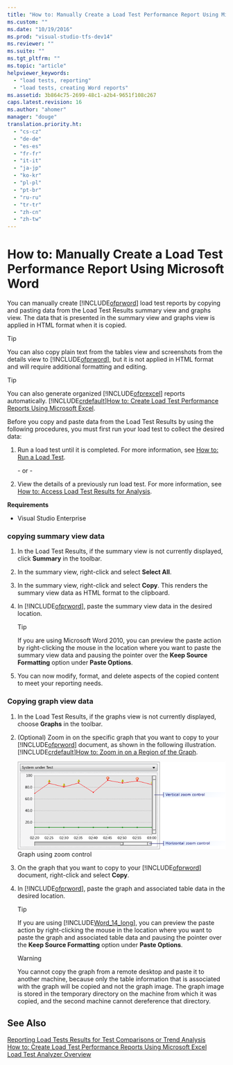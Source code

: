 ```yaml
---
title: "How to: Manually Create a Load Test Performance Report Using Microsoft Word | hehe"
ms.custom: ""
ms.date: "10/19/2016"
ms.prod: "visual-studio-tfs-dev14"
ms.reviewer: ""
ms.suite: ""
ms.tgt_pltfrm: ""
ms.topic: "article"
helpviewer_keywords: 
  - "load tests, reporting"
  - "load tests, creating Word reports"
ms.assetid: 3b864c75-2699-48c1-a2b4-9651f108c267
caps.latest.revision: 16
ms.author: "ahomer"
manager: "douge"
translation.priority.ht: 
  - "cs-cz"
  - "de-de"
  - "es-es"
  - "fr-fr"
  - "it-it"
  - "ja-jp"
  - "ko-kr"
  - "pl-pl"
  - "pt-br"
  - "ru-ru"
  - "tr-tr"
  - "zh-cn"
  - "zh-tw"
---
```

# How to: Manually Create a Load Test Performance Report Using Microsoft Word
You can manually create [!INCLUDE[ofprword](../test/includes/ofprword_md.md)] load test reports by copying and pasting data from the Load Test Results summary view and graphs view. The data that is presented in the summary view and graphs view is applied in HTML format when it is copied.  
  
> [!TIP]
>  You can also copy plain text from the tables view and screenshots from the details view to [!INCLUDE[ofprword](../test/includes/ofprword_md.md)], but it is not applied in HTML format and will require additional formatting and editing.  
  
> [!TIP]
>  You can also generate organized [!INCLUDE[ofprexcel](../code-quality/includes/ofprexcel_md.md)] reports automatically. [!INCLUDE[crdefault](../code-quality/includes/crdefault_md.md)][How to: Create Load Test Performance Reports Using Microsoft Excel](../test/how-to--create-load-test-performance-reports-using-microsoft-excel.md).  
  
 Before you copy and paste data from the Load Test Results by using the following procedures, you must first run your load test to collect the desired data:  
  
1.  Run a load test until it is completed. For more information, see [How to: Run a Load Test](../test_notintoc/how-to--run-a-load-test.md).  
  
     \- or -  
  
2.  View the details of a previously run load test. For more information, see [How to: Access Load Test Results for Analysis](../test/how-to--access-load-test-results-for-analysis.md).  
  
 **Requirements**  
  
-   Visual Studio Enterprise  
  
### copying summary view data  
  
1.  In the Load Test Results, if the summary view is not currently displayed, click **Summary** in the toolbar.  
  
2.  In the summary view, right-click and select **Select All**.  
  
3.  In the summary view, right-click and select **Copy**. This renders the summary view data as HTML format to the clipboard.  
  
4.  In [!INCLUDE[ofprword](../test/includes/ofprword_md.md)], paste the summary view data in the desired location.  
  
    > [!TIP]
    >  If you are using Microsoft Word 2010, you can preview the paste action by right-clicking the mouse in the location where you want to paste the summary view data and pausing the pointer over the **Keep Source Formatting** option under **Paste Options**.  
  
5.  You can now modify, format, and delete aspects of the copied content to meet your reporting needs.  
  
### Copying graph view data  
  
1.  In the Load Test Results, if the graphs view is not currently displayed, choose **Graphs** in the toolbar.  
  
2.  (Optional) Zoom in on the specific graph that you want to copy to your [!INCLUDE[ofprword](../test/includes/ofprword_md.md)] document, as shown in the following illustration. [!INCLUDE[crdefault](../code-quality/includes/crdefault_md.md)][How to: Zoom in on a Region of the Graph](../test/how-to--zoom-in-on-a-region-of-the-graph-in-load-test-results.md).  
  
     ![Graph view zoom control](../test/media/ltest_zoomcontrol.png "LTest_ZoomControl")  
Graph using zoom control  
  
3.  On the graph that you want to copy to your [!INCLUDE[ofprword](../test/includes/ofprword_md.md)] document, right-click and select **Copy**.  
  
4.  In [!INCLUDE[ofprword](../test/includes/ofprword_md.md)], paste the graph and associated table data in the desired location.  
  
    > [!TIP]
    >  If you are using [!INCLUDE[Word_14_long](../test/includes/word_14_long_md.md)], you can preview the paste action by right-clicking the mouse in the location where you want to paste the graph and associated table data and pausing the pointer over the **Keep Source Formatting** option under **Paste Options**.  
  
    > [!WARNING]
    >  You cannot copy the graph from a remote desktop and paste it to another machine, because only the table information that is associated with the graph will be copied and not the graph image. The graph image is stored in the temporary directory on the machine from which it was copied, and the second machine cannot dereference that directory.  
  
## See Also  
 [Reporting Load Tests Results for Test Comparisons or Trend Analysis](../test/reporting-load-tests-results-for-test-comparisons-or-trend-analysis.md)   
 [How to: Create Load Test Performance Reports Using Microsoft Excel](../test/how-to--create-load-test-performance-reports-using-microsoft-excel.md)   
 [Load Test Analyzer Overview](../test/load-test-analyzer-overview.md)